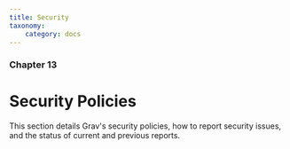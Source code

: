 ```yaml
---
title: Security
taxonomy:
    category: docs
---
```


### Chapter 13

# Security Policies

This section details Grav's security policies, how to report security issues, and the status of current and previous reports.
